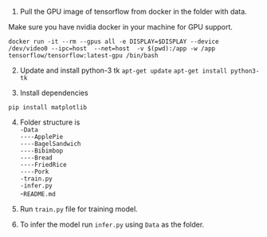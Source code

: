 
1. Pull the GPU image of tensorflow from docker in the folder with data.

Make sure you have nvidia docker in your machine for GPU support.

`docker run -it --rm --gpus all -e DISPLAY=$DISPLAY --device /dev/video0 --ipc=host  --net=host  -v $(pwd):/app -w /app tensorflow/tensorflow:latest-gpu /bin/bash`


2. Update and install python-3 tk
`apt-get update`
`apt-get install python3-tk`

3. Install dependencies

`pip install matplotlib`



4. Folder structure is \
`-Data` \
`----ApplePie` \
`----BagelSandwich` \
`----Bibimbop` \
`----Bread` \
`----FriedRice` \
`----Pork` \
`-train.py` \
`-infer.py` \
-`README.md `

6. Run `train.py` file for training model.

7. To infer the model run `infer.py` using `Data` as the folder.


